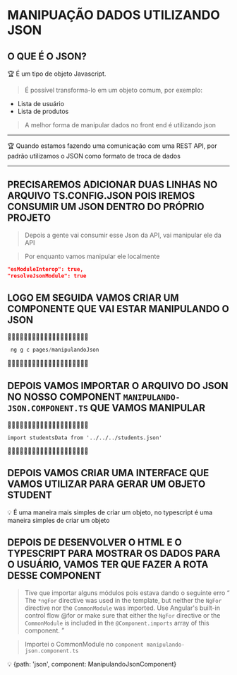 # MANIPUAÇÃO DADOS UTILIZANDO JSON

## O QUE É O JSON?

🏆 É um tipo de objeto Javascript.

> É possível transforma-lo em um objeto comum, por exemplo:
> 
- Lista de usuário
- Lista de produtos

> A melhor forma de manipular dados no front end é utilizando json
> 

---

🏆 Quando estamos fazendo uma comunicação com uma REST API, por padrão utilizamos o JSON como formato de troca de dados


---

## PRECISAREMOS ADICIONAR DUAS LINHAS NO ARQUIVO TS.CONFIG.JSON POIS IREMOS CONSUMIR UM JSON DENTRO DO PRÓPRIO PROJETO

> Depois a gente vai consumir esse Json da API, vai manipular ele da API
> 

> Por enquanto vamos manipular ele localmente
> 

```json
"esModuleInterop": true,
"resolveJsonModule": true
```

## LOGO EM SEGUIDA VAMOS CRIAR UM COMPONENTE QUE VAI ESTAR MANIPULANDO O JSON

🔑🔑🔑🔑🔑🔑🔑🔑🔑🔑🔑🔑🔑🔑🔑🔑🔑🔑🔑🔑

```powershell
 ng g c pages/manipulandoJson
```
🔑🔑🔑🔑🔑🔑🔑🔑🔑🔑🔑🔑🔑🔑🔑🔑🔑🔑🔑🔑

## DEPOIS VAMOS IMPORTAR O ARQUIVO DO JSON NO NOSSO COMPONENT `MANIPULANDO-JSON.COMPONENT.TS` QUE VAMOS MANIPULAR

 
🔑🔑🔑🔑🔑🔑🔑🔑🔑🔑🔑🔑🔑🔑🔑🔑🔑🔑🔑🔑
```tsx
import studentsData from '../../../students.json'
```
🔑🔑🔑🔑🔑🔑🔑🔑🔑🔑🔑🔑🔑🔑🔑🔑🔑🔑🔑🔑

## DEPOIS VAMOS CRIAR UMA INTERFACE QUE VAMOS UTILIZAR PARA GERAR UM OBJETO STUDENT

💡 É uma maneira mais simples de criar um objeto, no typescript é uma maneira simples de criar um objeto


## DEPOIS DE DESENVOLVER O HTML E O TYPESCRIPT PARA MOSTRAR OS DADOS PARA O USUÁRIO, VAMOS TER QUE FAZER A ROTA DESSE COMPONENT

> Tive que importar alguns módulos pois estava dando o seguinte erro “ The `*ngFor` directive was used in the template, but neither the `NgFor` directive nor the `CommonModule` was imported. Use Angular's built-in control flow @for or make sure that either the `NgFor` directive or the `CommonModule` is included in the `@Component.imports` array of this component. ”
> 

> Importei o CommonModule no `component manipulando-json.component.ts`
> 

💡  {path: 'json', component: ManipulandoJsonComponent}
